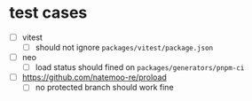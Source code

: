 # test cases

- [ ] vitest
  - [ ] should not ignore `packages/vitest/package.json`
- [ ] neo
  - [ ] load status should fined on `packages/generators/pnpm-ci`
- [ ] https://github.com/natemoo-re/proload
  - [ ] no protected branch should work fine